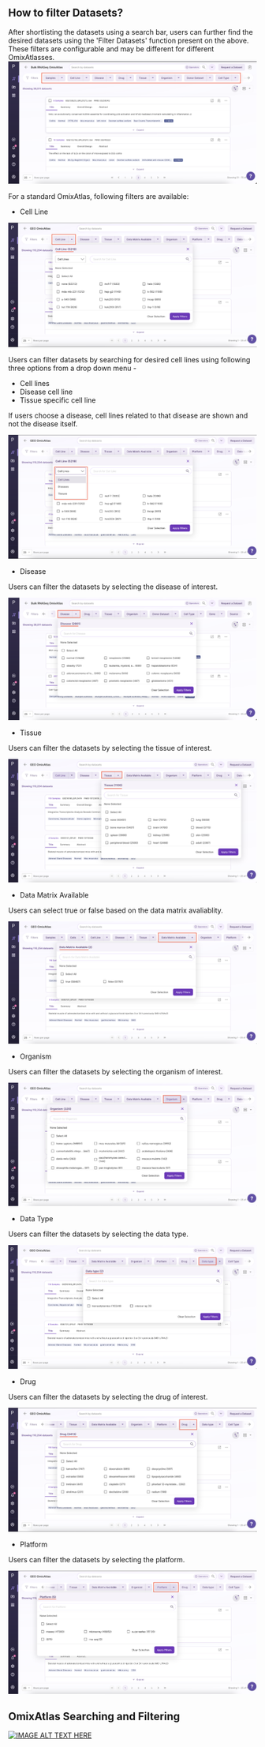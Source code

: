 How to filter Datasets?
-----------------------

After shortlisting the datasets using a search bar, users can further find the desired datasets using the 'Filter Datasets' function present on the above. These filters are configurable and may be different for different OmixAtlasses.
![Filter](../img/OmixAtlas-Images/filetdatasets.png) 

For a standard OmixAtlas, following filters are available:

- Cell Line

![Filter](../img/OmixAtlas-Images/celline.png)

Users can filter datasets by searching for desired cell lines using following three options from a drop down menu -

- Cell lines
- Disease cell line
- Tissue specific cell line

If users choose a disease, cell lines related to that disease are shown and not the disease itself.

![Filter](../img/OmixAtlas-Images/Celline2.png)


- Disease

Users can filter the datasets by selecting the disease of interest.

![Filter](../img/OmixAtlas-Images/disease.png)


- Tissue

Users can filter the datasets by selecting the tissue of interest.

![Filter](../img/OmixAtlas-Images/Tissue.png)

- Data Matrix Available

Users can select true or false based on the data matrix avaliablity.

![Filter](../img/OmixAtlas-Images/datamatrix.png)

- Organism

Users can filter the datasets by selecting the organism of interest.

![Filter](../img/OmixAtlas-Images/oragnisms.png)

- Data Type

Users can filter the datasets by selecting the data type.

![Filter](../img/OmixAtlas-Images/datatype.png)

- Drug

Users can filter the datasets by selecting the drug of interest.

![Filter](../img/OmixAtlas-Images/drug.png)

- Platform

Users can filter the datasets by selecting the platform.

![Filter](../img/OmixAtlas-Images/Platform.png)

## OmixAtlas Searching and Filtering 

[![IMAGE ALT TEXT HERE](https://img.youtube.com/vi/bHdl6I2YAoc/0.jpg)](https://www.youtube.com/watch?v=bHdl6I2YAoc)
